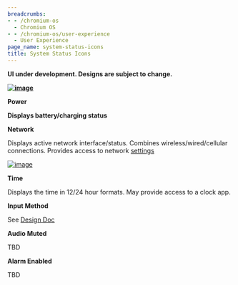 ```yaml
---
breadcrumbs:
- - /chromium-os
  - Chromium OS
- - /chromium-os/user-experience
  - User Experience
page_name: system-status-icons
title: System Status Icons
---
```


****UI under development. Designs are subject to change.****

**[<img alt="image"
src="/chromium-os/user-experience/system-status-icons/Screen%20shot%202009-12-01%20at%2012.23.56%20PM.PNG.png">](/chromium-os/user-experience/system-status-icons/Screen%20shot%202009-12-01%20at%2012.23.56%20PM.PNG.png)**

******Power******

****Displays battery/charging status****

**Network**

Displays active network interface/status. Combines wireless/wired/cellular
connections. Provides access to network
[settings](/chromium-os/user-experience/settings)

[<img alt="image"
src="/chromium-os/user-experience/system-status-icons/NetworkMenu.png">](/chromium-os/user-experience/system-status-icons/NetworkMenu.png)

**Time**

Displays the time in 12/24 hour formats. May provide access to a clock app.

**Input Method**

See [Design Doc](/chromium-os/chromiumos-design-docs/text-input)

**Audio Muted**

TBD

**Alarm Enabled**

TBD